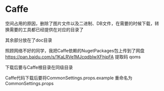 # Caffe
空间占用的原因，删除了图片文件以及二进制、DB文件，在需要的时候下载，转换需要的工具都已经提供在对应的目录了

其余部分放在了doc目录

照顾网络不好的同学，我把Caffe依赖的NugetPackages包上传到了网盘 https://pan.baidu.com/s/1KaLRVe1MJcqdblwXFhjpFA
提取码  qoms

下载后要与Caffe根目录在同级目录

Caffe代码下载后要将CommonSettings.props.example 重命名为CommonSettings.props
